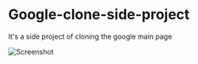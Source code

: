 # Google-clone-side-project
 It's a side project of cloning the google main page
 
 
![Screenshot](https://user-images.githubusercontent.com/63560332/140953569-2df8d330-c744-4620-917a-896182578aa7.png)
